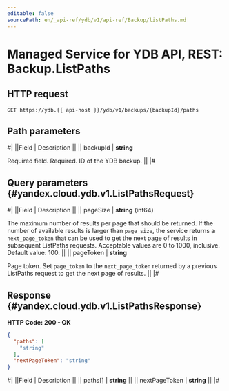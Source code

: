 ```yaml
---
editable: false
sourcePath: en/_api-ref/ydb/v1/api-ref/Backup/listPaths.md
---
```


# Managed Service for YDB API, REST: Backup.ListPaths

## HTTP request

```
GET https://ydb.{{ api-host }}/ydb/v1/backups/{backupId}/paths
```

## Path parameters

#|
||Field | Description ||
|| backupId | **string**

Required field. Required. ID of the YDB backup. ||
|#

## Query parameters {#yandex.cloud.ydb.v1.ListPathsRequest}

#|
||Field | Description ||
|| pageSize | **string** (int64)

The maximum number of results per page that should be returned. If the number of available
results is larger than `page_size`, the service returns a `next_page_token` that can be used
to get the next page of results in subsequent ListPaths requests.
Acceptable values are 0 to 1000, inclusive. Default value: 100. ||
|| pageToken | **string**

Page token. Set `page_token` to the `next_page_token` returned by a previous ListPaths
request to get the next page of results. ||
|#

## Response {#yandex.cloud.ydb.v1.ListPathsResponse}

**HTTP Code: 200 - OK**

```json
{
  "paths": [
    "string"
  ],
  "nextPageToken": "string"
}
```

#|
||Field | Description ||
|| paths[] | **string** ||
|| nextPageToken | **string** ||
|#